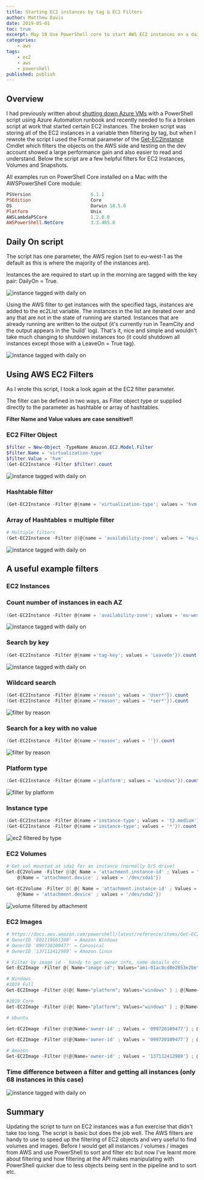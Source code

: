 ```yaml
---
title: Starting EC2 instances by tag & EC2 Filters
author: Matthew Davis
date: 2019-05-01
toc: true
excerpt: May 19 Use PowerShell core to start AWS EC2 instances on a daily schedule and some useful EC2 filters for PowerShell
categories:
    - aws
tags:
    - ec2
    - aws
    - powershell
published: publish
---
```


## Overview

I had previously written about [shutting down Azure VMs] with a PowerShell script using Azure Automation runbook and recently needed to fix a broken script at work that started certain EC2 instances.
The broken script was storing all of the EC2 instances in a variable then filtering by tag, but when I rewrote the script I used the Format parameter of the [Get-EC2Instance] Cmdlet which filters the objects on the AWS side and testing on the dev account showed a large performance gain and also easier to read and understand.
Below the script are a few helpful filters for EC2 Instances, Volumes and Snapshots.

All examples run on PowerShell Core installed on a Mac with the AWSPowerShell Core module:

```powershell
PSVersion                      6.1.1
PSEdition                      Core
OS                             Darwin 18.5.0
Platform                       Unix
AWSLambdaPSCore                1.2.0.0
AWSPowerShell.NetCore          3.3.485.0  
```

## Daily On script

The script has one parameter, the AWS region (set to eu-west-1 as the default as this is where the majority of the instances are).

Instances the are required to start up in the morning are tagged with the key pair: DailyOn = True.

![instance tagged with daily on](/images/aws-daily-on/daily-on-tag.png)

Using the AWS filter to get instances with the specified tags, instances are added to the ec2List variable.
The instances in the list are iterated over and any that are not in the state of running are started. Instances that are already running are written to the output (it's currently run in TeamCity and the output appears in the 'build' log).
That's it, nice and simple and wouldn't take much changing to shutdown instances too (it could shutdown all instances except those with a LeaveOn = True tag).

<script src="https://gist.github.com/MatthewJDavis/ed1f0a99c933bfa28ffbea49d2c6023c.js"></script>

![instance tagged with daily on](/images/aws-daily-on/start-daily-on-output.png)

## Using AWS EC2 Filters

As I wrote this script, I took a look again at the EC2 filter parameter.

The filter can be defined in two ways, as Filter object type or supplied directly to the parameter as hashtable or array of hashtables.

**Filter Name and Value values are case sensitive!!**

### EC2 Filter Object

```powershell
$filter = New-Object -TypeName Amazon.EC2.Model.Filter
$filter.Name = 'virtualization-type'
$filter.Value = 'hvm'
(Get-EC2Instance -Filter $filter).count
```

![instance tagged with daily on](/images/aws-daily-on/filter-object.png)

### Hashtable filter

```powershell
(Get-EC2Instance -Filter @{name = 'virtualization-type'; values = 'hvm' }).count
```



### Array of Hashtables = multiple filter

```powershell
# Multiple filters
(Get-EC2Instance -Filter @(@{name = 'availability-zone'; values = 'eu-west-1b' } ; @{name ='tag:DailyOn'; values = 'True'})).count
```

![instance tagged with daily on](/images/aws-daily-on/multi-filter.png)

## A useful example filters

### EC2 Instances

### Count number of instances in each AZ

```powershell
(Get-EC2Instance -Filter @{name = 'availability-zone'; values = 'eu-west-1a' }).count
```

![instance tagged with daily on](/images/aws-daily-on/az-count.png)

### Search by key

```powershell
(Get-EC2Instance -Filter @{name ='tag-key'; values = 'LeaveOn'}).count
```

![instance tagged with daily on](/images/aws-daily-on/tag-key.png)

### Wildcard search

```powershell
(Get-EC2Instance -Filter @{name ='reason'; values = 'User*'}).count
(Get-EC2Instance -Filter @{name ='reason'; values = '*ser*'}).count
```

![filter by reason](/images/aws-daily-on/filter-reason.png)

### Search for a key with no value

```powershell
(Get-EC2Instance -Filter @{name ='reason'; values = ''}).count
```

![filter by reason](/images/aws-daily-on/filter-reason-blank.png)

### Platform type

```powershell
(Get-EC2Instance -Filter @{name ='platform'; values = 'windows'}).count
```

![filter by platform](/images/aws-daily-on/filter-platform.png)

### Instance type

```powershell
(Get-EC2Instance -Filter @{name ='instance-type'; values = 't2.medium'}).count
(Get-EC2Instance -Filter @{name ='instance-type'; values = '*'}).count
```

![ec2 filtered by type](/images/aws-daily-on/filter-instance-type.png)

### EC2 Volumes

```powershell
# Get vol mounted at sda1 for an instance (normally O/S drive)
Get-EC2Volume -Filter @(@{ Name = 'attachment.instance-id' ; Values = "$($ec2Instance.Instances.instanceid)"} ;
    @{Name = 'attachment.device' ; values = '/dev/sda1'})

Get-EC2Volume -Filter @( @{ Name = 'attachment.instance-id' ; Values = "$($ec2Instance.Instances.instanceid)"} ; 
    @{Name = 'attachment.device' ; values = '/dev/sda2'})
```

![volume filtered by attachment](/images/aws-daily-on/attachment.png)


### EC2 Images

```powershell
# https://docs.aws.amazon.com/powershell/latest/reference/items/Get-EC2Image.html
# OwnerID '801119661308' = Amazon Windows
# OwnerID '099720109477' = Canonical
# OwnerID '137112412989' = Amazon linux

# Filter by image id - handy to get owner info, name details etc
Get-EC2Image -Filter @{ Name="image-id"; Values="ami-01ac8cd0e2853e2be" }

# Windows
#2019 Full
Get-EC2Image -Filter @(@{ Name="platform"; Values="windows" } ; @{Name='owner-id' ; Values = '801119661308'} ; @{Name='name'; Values = 'Windows_Server-2019-English-Full-Base-*'})

#2019 Core
Get-EC2Image -Filter @(@{ Name="platform"; Values="windows" } ; @{Name='owner-id' ; Values = '801119661308'} ; @{Name='name'; Values = 'Windows_Server-2019-English-Core-Base-*'})

# Ubuntu

Get-EC2Image -Filter @(@{Name='owner-id' ; Values = '099720109477'} ; @{Name='name'; Values = '*ubuntu-bionic-18.04-amd64-server-*'})

Get-EC2Image -Filter @(@{Name='owner-id' ; Values = '099720109477'} ; @{Name='name'; Values = '*ubuntu-xenial-16.04-amd64-server-*'})

# Amazon
Get-EC2Image -Filter @(@{Name='owner-id' ; Values = '137112412989'} ; @{Name='name'; Values = '*amzn2-ami-hvm-2.0.2019*'})
```

### Time difference between a filter and getting all instances (only 68 instances in this case)

![instance tagged with daily on](/images/aws-daily-on/filter-vs-all-instances.png)

## Summary

Updating the script to turn on EC2 instances was a fun exercise that didn't take too long. The script is basic but does the job well.
The AWS filters are handy to use to speed up the filtering of EC2 objects and very useful to find volumes and images. Before I would get all instances / volumes / images from AWS and use PowerShell to sort and filter etc but now I've learnt more about filtering and how filtering at the API makes manipulating with PowerShell quicker due to less objects being sent in the pipeline and to sort etc.

[shutting down Azure VMs]: https://matthewdavis111.com/azure/azure-auto-stop-vm-with-tag/
[Get-EC2Instance]: https://docs.aws.amazon.com/powershell/latest/reference/